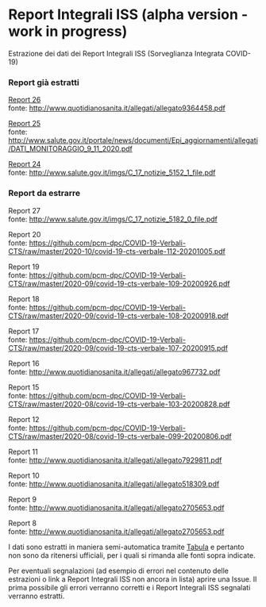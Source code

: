 # Report Integrali ISS (alpha version - work in progress)

Estrazione dei dati dei Report Integrali ISS (Sorveglianza Integrata COVID-19)

### Report già estratti

[Report 26](https://github.com/opencovid-mr/Report_Integrali_ISS/blob/main/csv/Report26.csv)<br/>
fonte: http://www.quotidianosanita.it/allegati/allegato9364458.pdf

[Report 25](https://raw.githubusercontent.com/opencovid-mr/Report_Integrali_ISS/main/csv/Report25.csv)<br/>
fonte: http://www.salute.gov.it/portale/news/documenti/Epi_aggiornamenti/allegati/DATI_MONITORAGGIO_9_11_2020.pdf

[Report 24](https://raw.githubusercontent.com/opencovid-mr/Report_Integrali_ISS/main/csv/Report24.csv)<br/>
fonte: http://www.salute.gov.it/imgs/C_17_notizie_5152_1_file.pdf

### Report da estrarre

Report 27<br/>
fonte: http://www.salute.gov.it/imgs/C_17_notizie_5182_0_file.pdf

Report 20<br/>
fonte: https://github.com/pcm-dpc/COVID-19-Verbali-CTS/raw/master/2020-10/covid-19-cts-verbale-112-20201005.pdf

Report 19<br/>
fonte: https://github.com/pcm-dpc/COVID-19-Verbali-CTS/raw/master/2020-09/covid-19-cts-verbale-109-20200926.pdf

Report 18<br/>
fonte: https://github.com/pcm-dpc/COVID-19-Verbali-CTS/raw/master/2020-09/covid-19-cts-verbale-108-20200918.pdf

Report 17<br/>
fonte: https://github.com/pcm-dpc/COVID-19-Verbali-CTS/raw/master/2020-09/covid-19-cts-verbale-107-20200915.pdf

Report 16<br/>
fonte: http://www.quotidianosanita.it/allegati/allegato967732.pdf

Report 15<br/>
fonte: https://github.com/pcm-dpc/COVID-19-Verbali-CTS/raw/master/2020-08/covid-19-cts-verbale-103-20200828.pdf

Report 12<br/>
fonte: https://github.com/pcm-dpc/COVID-19-Verbali-CTS/raw/master/2020-08/covid-19-cts-verbale-099-20200806.pdf

Report 11<br/>
fonte: http://www.quotidianosanita.it/allegati/allegato7929811.pdf

Report 10<br/>
fonte: http://www.quotidianosanita.it/allegati/allegato518309.pdf

Report 9<br/>
fonte: http://www.quotidianosanita.it/allegati/allegato2705653.pdf

Report 8<br/>
fonte: http://www.quotidianosanita.it/allegati/allegato2705653.pdf



I dati sono estratti in maniera semi-automatica tramite [Tabula](https://tabula.technology/) e pertanto non sono da ritenersi ufficiali, per i quali si rimanda alle fonti sopra indicate.

Per eventuali segnalazioni (ad esempio di errori nel contenuto delle estrazioni o link a Report Integrali ISS non ancora in lista) aprire una Issue. Il prima possibile gli errori verranno corretti e i Report Integrali ISS segnalati verranno estratti.
